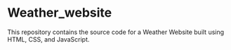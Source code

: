 # Weather_website

This repository contains the source code for a Weather Website built using HTML, CSS, and JavaScript.
